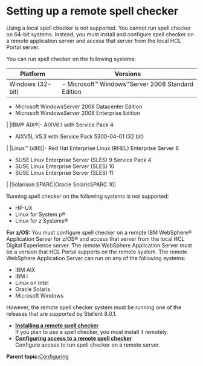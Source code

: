 # Setting up a remote spell checker 

Using a local spell checker is not supported. You cannot run spell checker on 64-bit systems. Instead, you must install and configure spell checker on a remote application server and access that server from the local HCL Portal server.

You can run spell checker on the following systems:

|Platform|Versions|
|--------|--------|
|Windows \(32-bit\)|-   Microsoft™ Windows™Server 2008 Standard Edition
-   Microsoft WindowsServer 2008 Datacenter Edition
-   Microsoft WindowsServer 2008 Enterprise Edition

|
|IBM® AIX®|-   AIXV6.1 with Service Pack 4
-   AIXV5L V5.3 with Service Pack 5300-04-01 \(32 bit\)

|
|Linux™ \(x86\)|-   Red Hat Enterprise Linux \(RHEL\) Enterprise Server 6
-   SUSE Linux Enterprise Server \(SLES\) 9 Service Pack 4
-   SUSE Linux Enterprise Server \(SLES\) 10
-   SUSE Linux Enterprise Server \(SLES\) 11

|
|Solarison SPARC|Oracle SolarisSPARC 10|

Running spell checker on the following systems is not supported:

-   HP-UX
-   Linux for System p®
-   Linux for z Systems®

**For z/OS:** You must configure spell checker on a remote IBM WebSphere® Application Server for z/OS® and access that server from the local HCL Digital Experience server. The remote WebSphere Application Server must be a version that HCL Portal supports on the remote system. The remote WebSphere Application Server can run on any of the following systems:

-   IBM AIX
-   IBM i
-   Linux on Intel
-   Oracle Solaris
-   Microsoft Windows

However, the remote spell checker system must be running one of the releases that are supported by Stellent 8.0.1.

-   **[Installing a remote spell checker ](../config/doc_pdm_installspchk.md)**  
If you plan to use a spell checker, you must install it remotely.
-   **[Configuring access to a remote spell checker ](../config/doc_pdm_remotespchk.md)**  
Configure access to run spell checker on a remote server.

**Parent topic:**[Configuring ](../config/configuring_parent2.md)

